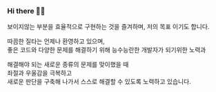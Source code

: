 
### Hi there 👋👋

보이지않는 부분을 효율적으로 구현하는 것을 즐겨하며, 저의 목표 이기도 합니다.

따끔한 질타는 언제나 환영하고 있으며,<br>
좋은 코드와 다양한 문제를 해결하기 위해 능수능란한 개발자가 되기위한 노력과<br>

해결해야 되는 새로운 종류의 문제를 맞이했을 때<br>
좌절과 우울감을 극복하고<br>
새로운 판단을 구축해 나가서 스스로  해결할 수 있도록 노력하고 있습니다.

<!--
**lsh955/lsh955** is a ✨ _special_ ✨ repository because its `README.md` (this file) appears on your GitHub profile.

Here are some ideas to get you started:

- 🔭 I’m currently working on ...
- 🌱 I’m currently learning ...
- 👯 I’m looking to collaborate on ...
- 🤔 I’m looking for help with ...
- 💬 Ask me about ...
- 📫 How to reach me: ...
- 😄 Pronouns: ...
- ⚡ Fun fact: ...
-->
